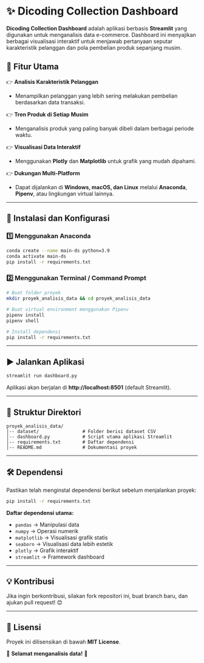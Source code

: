 # ✨ Dicoding Collection Dashboard  

**Dicoding Collection Dashboard** adalah aplikasi berbasis **Streamlit** yang digunakan untuk menganalisis data e-commerce. Dashboard ini menyajikan berbagai visualisasi interaktif untuk menjawab pertanyaan seputar karakteristik pelanggan dan pola pembelian produk sepanjang musim.

## 🚀 Fitur Utama  
👉 **Analisis Karakteristik Pelanggan**  
   - Menampilkan pelanggan yang lebih sering melakukan pembelian berdasarkan data transaksi.  

👉 **Tren Produk di Setiap Musim**  
   - Menganalisis produk yang paling banyak dibeli dalam berbagai periode waktu.  

👉 **Visualisasi Data Interaktif**  
   - Menggunakan **Plotly** dan **Matplotlib** untuk grafik yang mudah dipahami.  

👉 **Dukungan Multi-Platform**  
   - Dapat dijalankan di **Windows, macOS, dan Linux** melalui **Anaconda**, **Pipenv**, atau lingkungan virtual lainnya.  

---

## 📌 Instalasi dan Konfigurasi  

### **1️⃣ Menggunakan Anaconda**  
```sh
conda create --name main-ds python=3.9
conda activate main-ds
pip install -r requirements.txt
```

### **2️⃣ Menggunakan Terminal / Command Prompt**  
```sh
# Buat folder proyek
mkdir proyek_analisis_data && cd proyek_analisis_data

# Buat virtual environment menggunakan Pipenv
pipenv install
pipenv shell

# Install dependensi
pip install -r requirements.txt
```

---

## ▶️ Jalankan Aplikasi  

```sh
streamlit run dashboard.py
```

Aplikasi akan berjalan di **http://localhost:8501** (default Streamlit).  

---

## 📂 Struktur Direktori  

```
proyek_analisis_data/
│-- dataset/                # Folder berisi dataset CSV
│-- dashboard.py            # Script utama aplikasi Streamlit
│-- requirements.txt        # Daftar dependensi
│-- README.md               # Dokumentasi proyek
```

---

## 🛠 Dependensi  

Pastikan telah menginstal dependensi berikut sebelum menjalankan proyek:  
```sh
pip install -r requirements.txt
```

**Daftar dependensi utama:**  
- `pandas` → Manipulasi data  
- `numpy` → Operasi numerik  
- `matplotlib` → Visualisasi grafik statis  
- `seaborn` → Visualisasi data lebih estetik  
- `plotly` → Grafik interaktif  
- `streamlit` → Framework dashboard  

---

## 💡 Kontribusi  
Jika ingin berkontribusi, silakan fork repositori ini, buat branch baru, dan ajukan pull request! 😊  

---

## 🐝 Lisensi  
Proyek ini dilisensikan di bawah **MIT License**.  

🚀 **Selamat menganalisis data!** 🎉  

